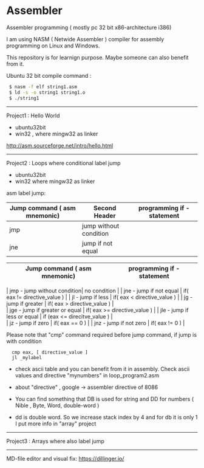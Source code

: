 # Assembler
Assembler programming ( mostly pc 32 bit x86-architecture i386)


I am using NASM ( Netwide Assembler ) compiler for assembly programming on Linux and Windows.

This repository is for learnign purpose. Maybe someone can also benefit from it.


Ubuntu 32 bit compile command  : 
```sh
 $ nasm -f elf string1.asm
 $ ld -s -o string1 string1.o
 $ ./string1
```
------------------------------------------   

Project1 : Hello World 
  - ubuntu32bit  
  - win32 , where mingw32 as linker

http://asm.sourceforge.net/intro/hello.html

------------------------------------------

Project2 : Loops where conditional label jump
  - ubuntu32bit
  - win32 where mingw32 as linker

 asm label jump:


| Jump command ( asm mnemonic)  | Second Header | programming if - statement |
| ----------------------------- | ------------- |----------------------------|
| jmp                           | jump without condition | 		     |  
| jne  				| jump if not equal  | 			     |


| Jump command ( asm mnemonic) | programming if - statement  |
| ------ | ------ |
  
  | jmp - jump without condition| no condition |
  | jne - jump if not equal |  		if( eax != directive_value ) |
  | jl - jump if less |        		if( eax < directive_value )  |
  | jg - jump if greater |     		if( eax > directive_value )  |  
  | jge - jump if greater or equal |  	if( eax >= directive_value ) |
  | jle - jump if less or equal |  	if (eax <= direcitve_value ) |  
  | jz - jump if zero |       		if( eax == 0 ) |
  | jnz - jump if not zero |   		if( eax != 0 ) |


 Please note that "cmp" command required before jump command, if jump is with condition

```
  cmp eax, [ directive_value ]
  jl _mylabel
```

 - check ascii table and you can benefit from it in assembly. Check ascii values and directive "mynumbers" in loop_program2.asm

 - about "directive" , google -> assembler directive of 8086
 
 
 - You can find something that DB is used for string and DD for numbers
 ( Nible , Byte, Word, double-word )
 - dd is double word. So we increase stack index by 4 and for db it is only 1
 I put more info in "array" project

 ------------------------------------------

Project3 : Arrays where also label jump 
 


------------------------------------------

MD-file editor and visual fix:
https://dillinger.io/


